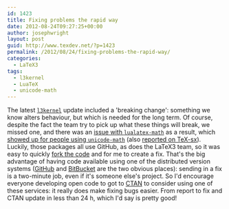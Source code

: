 ```yaml
---
id: 1423
title: Fixing problems the rapid way
date: 2012-08-24T09:27:25+00:00
author: josephwright
layout: post
guid: http://www.texdev.net/?p=1423
permalink: /2012/08/24/fixing-problems-the-rapid-way/
categories:
  - LaTeX3
tags:
  - l3kernel
  - LuaTeX
  - unicode-math
---
```

The latest <a href="http://ctan.org/pkg/l3kernel"><code>l3kernel</code></a> update included a 'breaking change': something we know alters behaviour, but which is needed for the long term. Of course, despite the fact the team try to pick up what these things will break, we missed one, and there was an <a href="https://github.com/phst/lualatex-math/issues/4">issue with <code>lualatex-math</code></a> as a result, which <a href="https://github.com/wspr/unicode-math/issues/246">showed up for people using <code>unicode-math</code></a> (also <a href="http://tex.stackexchange.com/a/68552/73">reported on TeX-sx</a>). Luckily, those packages all use GitHub, as does the LaTeX3 team, so it was easy to quickly <a href="https://github.com/josephwright/lualatex-math">fork the code</a> and for me to create a fix. That's the big advantage of having code available using one of the distributed version systems (<a href="http://www.github.com">GitHub</a> and <a href="http://bitbucket.org">BitBucket</a> are the two obvious places): sending in a fix is a two-minute job, even if it's someone else's project. So I'd encourage everyone developing open code to got to <a href="http://www.ctan.org">CTAN</a> to consider using one of these services: it really does make fixing bugs easier. From report to fix and CTAN update in less than 24 h, which I'd say is pretty good!
